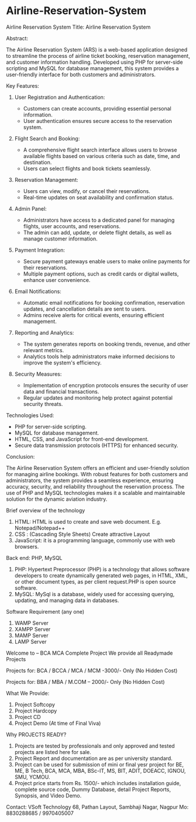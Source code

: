# Airline-Reservation-System
Airline Reservation System
Title: Airline Reservation System

Abstract:

The Airline Reservation System (ARS) is a web-based application designed to streamline the process of airline ticket booking, reservation management, and customer information handling. Developed using PHP for server-side scripting and MySQL for database management, this system provides a user-friendly interface for both customers and administrators.

Key Features:

1. User Registration and Authentication:
   - Customers can create accounts, providing essential personal information.
   - User authentication ensures secure access to the reservation system.

2. Flight Search and Booking:
   - A comprehensive flight search interface allows users to browse available flights based on various criteria such as date, time, and destination.
   - Users can select flights and book tickets seamlessly.

3. Reservation Management:
   - Users can view, modify, or cancel their reservations.
   - Real-time updates on seat availability and confirmation status.

4. Admin Panel:
   - Administrators have access to a dedicated panel for managing flights, user accounts, and reservations.
   - The admin can add, update, or delete flight details, as well as manage customer information.

5. Payment Integration:
   - Secure payment gateways enable users to make online payments for their reservations.
   - Multiple payment options, such as credit cards or digital wallets, enhance user convenience.

6. Email Notifications:
   - Automatic email notifications for booking confirmation, reservation updates, and cancellation details are sent to users.
   - Admins receive alerts for critical events, ensuring efficient management.

7. Reporting and Analytics:
   - The system generates reports on booking trends, revenue, and other relevant metrics.
   - Analytics tools help administrators make informed decisions to improve the system's efficiency.

8. Security Measures:
   - Implementation of encryption protocols ensures the security of user data and financial transactions.
   - Regular updates and monitoring help protect against potential security threats.

Technologies Used:
   - PHP for server-side scripting.
   - MySQL for database management.
   - HTML, CSS, and JavaScript for front-end development.
   - Secure data transmission protocols (HTTPS) for enhanced security.

Conclusion:

The Airline Reservation System offers an efficient and user-friendly solution for managing airline bookings. With robust features for both customers and administrators, the system provides a seamless experience, ensuring accuracy, security, and reliability throughout the reservation process. The use of PHP and MySQL technologies makes it a scalable and maintainable solution for the dynamic aviation industry.

Brief overview of the technology
1.	HTML: HTML is used to create and save web document. E.g. Notepad/Notepad++
2.	CSS : (Cascading Style Sheets) Create attractive Layout
3.	JavaScript: it is a programming language, commonly use with web browsers.

Back end: PHP, MySQL
1.	PHP: Hypertext Preprocessor (PHP) is a technology that allows software developers to create dynamically generated web pages, in HTML, XML, or other document types, as per client request.PHP is open source software.
2.	MySQL: MySql is a database, widely used for accessing querying, updating, and managing data in databases.

Software Requirement (any one)
1.	WAMP Server
2.	XAMPP Server
3.	MAMP Server
4.	LAMP Server

Welcome to – BCA MCA Complete Project
We provide all Readymade Projects 

Projects for: BCA / BCCA / MCA / MCM -3000/- Only (No Hidden Cost) 

Projects for: BBA / MBA / M.COM – 2000/- Only (No Hidden Cost) 

What We Provide: 
1. Project Softcopy 
2. Project Hardcopy 
3. Project CD 
4. Project Demo (At time of Final Viva) 

Why PROJECTS READY? 
1. Projects are tested by professionals and only approved and tested projects are listed here for sale. 
2. Project Report and documentation are as per university standard. 
3. Project can be used for submission of mini or final yesr project for BE, ME, B Tech, BCA, MCA, MBA, BSc-IT, MS, BIT, ADIT, DOEACC, IGNOU, SMU, YCMOU. 
4. Project price starts from Rs. 1500/- which includes installation guide, complete source code, Dummy Database, detail Project Reports, Synopsis, and Video Demo. 

Contact: 
VSoft Technology 
68, Pathan Layout, Sambhaji Nagar, Nagpur 
Mo: 8830288685 / 9970405007
